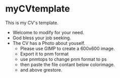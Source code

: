 # myCVtemplate
This is my CV's template.

 - Welcome to modify for your need.
 - God bless your job seeking.
 - The CV has a Photo about youself.
     - Please use GIMP to create a 600x600 image.
     - Export it to pnm format
     - use pnmtops to change pnm format to ps
     - then paste the file contant below colorimage.
     - and above grestore. 
